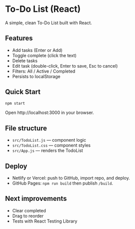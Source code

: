 # To-Do List (React)

A simple, clean To-Do List built with React.

## Features
- Add tasks (Enter or Add)
- Toggle complete (click the text)
- Delete tasks
- Edit task (double-click, Enter to save, Esc to cancel)
- Filters: All / Active / Completed
- Persists to localStorage

## Quick Start

```bash
npm start
```

Open http://localhost:3000 in your browser.

## File structure
- `src/TodoList.js` — component logic
- `src/TodoList.css` — component styles
- `src/App.js` — renders the TodoList

## Deploy
- Netlify or Vercel: push to GitHub, import repo, and deploy.
- GitHub Pages: `npm run build` then publish `/build`.

## Next improvements
- Clear completed
- Drag to reorder
- Tests with React Testing Library
